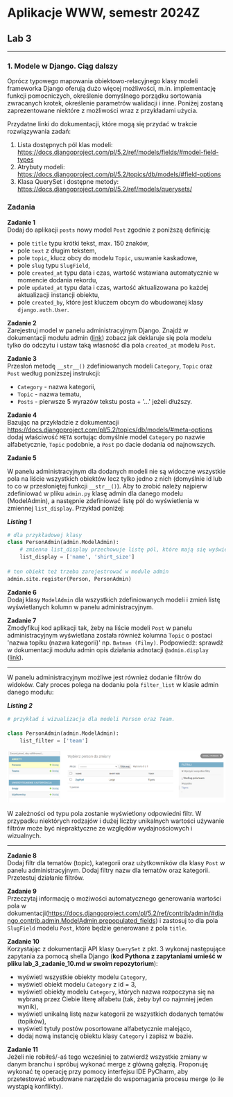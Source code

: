 # Aplikacje WWW, semestr 2024Z

## Lab 3
---
### **1. Modele w Django. Ciąg dalszy**


Oprócz typowego mapowania obiektowo-relacyjnego klasy modeli frameworka Django oferują dużo więcej możliwości, m.in. implementację funkcji pomocniczych, określenie domyślnego porządku sortowania zwracanych krotek, określenie parametrów walidacji i inne. Poniżej zostaną zaprezentowane niektóre z możliwości wraz z przykładami użycia.

Przydatne linki do dokumentacji, które mogą się przydać w trakcie rozwiązywania zadań:
1. Lista dostępnych pól klas modeli: https://docs.djangoproject.com/pl/5.2/ref/models/fields/#model-field-types
2. Atrybuty modeli: https://docs.djangoproject.com/pl/5.2/topics/db/models/#field-options
3. Klasa QuerySet i dostępne metody: https://docs.djangoproject.com/pl/5.2/ref/models/querysets/

### Zadania

**Zadanie 1**  
Dodaj do aplikacji `posts` nowy model `Post` zgodnie z poniższą definicją:
* pole `title` typu krótki tekst, max. 150 znaków,
* pole `text` z długim tekstem,
* pole `topic`, klucz obcy do modelu `Topic`, usuwanie kaskadowe,
* pole `slug` typu `SlugField`,
* pole `created_at` typu data i czas, wartość wstawiana automatycznie w momencie dodania rekordu,
* pole `updated_at` typu data i czas, wartość aktualizowana po każdej aktualizacji instancji obiektu,
* pole `created_by`, które jest kluczem obcym do wbudowanej klasy `django.auth.User`.

**Zadanie 2**  
Zarejestruj model w panelu administracyjnym Django. Znajdź w dokumentacji modułu admin ([link](https://docs.djangoproject.com/pl/5.2/ref/contrib/admin/)) zobacz jak deklaruje się pola modelu tylko do odczytu i ustaw taką własność dla pola `created_at` modelu `Post`.

**Zadanie 3**  
Przesłoń metodę `__str__()` zdefiniowanych modeli `Category`, `Topic` oraz `Post` według poniższej instrukcji:
* `Category` - nazwa kategorii,
* `Topic` - nazwa tematu,
* `Posts` - pierwsze 5 wyrazów tekstu posta + '...' jeżeli dłuższy.

**Zadanie 4**  
Bazując na przykładzie z dokumentacji https://docs.djangoproject.com/pl/5.2/topics/db/models/#meta-options dodaj właściwość `META` sortując domyślnie model `Category` po nazwie alfabetycznie, `Topic` podobnie, a `Post` po dacie dodania od najnowszych.

**Zadanie 5**  

W panelu administracyjnym dla dodanych modeli nie są widoczne wszystkie pola na liście wszystkich obiektów lecz tylko jedno z nich (domyślnie id lub to co w przesłoniętej funkcji `__str__()`). Aby to zrobić należy najpierw zdefiniować w pliku `admin.py` klasę admin dla danego modelu (ModelAdmin), a następnie zdefiniować listę pól do wyświetlenia w zmiennej `list_display`. Przykład poniżej:

**_Listing 1_**
```python
# dla przykładowej klasy
class PersonAdmin(admin.ModelAdmin):
    # zmienna list_display przechowuje listę pól, które mają się wyświetlać w widoku listy danego modelu w panelu administracynym
    list_display = ['name', 'shirt_size']

# ten obiekt też trzeba zarejestrować w module admin
admin.site.register(Person, PersonAdmin)
```

**Zadanie 6**  
Dodaj klasy `ModelAdmin` dla wszystkich zdefiniowanych modeli i zmień listę wyświetlanych kolumn w panelu administracyjnym.

**Zadanie 7**  
Zmodyfikuj kod aplikacji tak, żeby na liście modeli `Post` w panelu administracyjnym wyświetlana została również kolumna `Topic` o postaci 'nazwa topiku (nazwa kategorii)' np. `Batman (Filmy)`. Podpowiedź: sprawdź w dokumentacji modułu admin opis działania adnotacji `@admin.display` ([link](https://docs.djangoproject.com/pl/5.2/ref/contrib/admin/#django.contrib.admin.ModelAdmin.list_display)).

---
W panelu administracyjnym możliwe jest również dodanie filtrów do widoków. Cały proces polega na dodaniu pola `filter_list` w klasie admin danego modułu:

**_Listing 2_**
```python
# przykład i wizualizacja dla modeli Person oraz Team.

class PersonAdmin(admin.ModelAdmin):
    list_filter = ['team']
```
![filtry](filters.png)


W zależności od typu pola zostanie wyświetlony odpowiedni filtr. W przypadku niektórych rodzajów i dużej liczby unikalnych wartości używanie filtrów może być niepraktyczne ze względów wydajnościowych i wizualnych.

---

**Zadanie 8**  
Dodaj filtr dla tematów (topic), kategorii oraz użytkowników dla klasy `Post` w panelu administracyjnym.  Dodaj filtry nazw dla tematów oraz kategorii. Przetestuj działanie filtrów.

**Zadanie 9**  
Przeczytaj informację o możiwości automatycznego generowania wartości pola w dokumentacji(https://docs.djangoproject.com/pl/5.2/ref/contrib/admin/#django.contrib.admin.ModelAdmin.prepopulated_fields) i zastosuj to dla pola `SlugField` modelu `Post`, które będzie generowane z pola `title`.

**Zadanie 10**  
Korzystając z dokumentacji API klasy `QuerySet` z pkt. 3 wykonaj następujące zapytania za pomocą shella Django (**kod Pythona z zapytaniami umieść w pliku lab_3_zadanie_10.md w swoim repozytorium**):
* wyświetl wszystkie obiekty modelu `Category`,
* wyświetl obiekt modelu `Category` z id = 3,
* wyświetl obiekty modelu `Category`, których nazwa rozpoczyna się na wybraną przez Ciebie literę alfabetu (tak, żeby był co najmniej jeden wynik),
* wyświetl unikalną listę nazw kategorii ze wszystkich dodanych tematów (topików),
* wyświetl tytuły postów posortowane alfabetycznie malejąco,
* dodaj nową instancję obiektu klasy `Category` i zapisz w bazie.

**Zadanie 11**  
Jeżeli nie robiłeś/-aś tego wcześniej to zatwierdź wszystkie zmiany w danym branchu i spróbuj wykonać merge z główną gałęzią. Proponuję wykonać tę operację przy pomocy interfejsu IDE PyCharm, aby przetestować wbudowane narzędzie do wspomagania procesu merge (o ile wystąpią konflikty).
